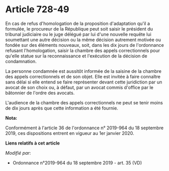 # Article 728-49

En cas de refus d'homologation de la proposition d'adaptation qu'il a formulée, le procureur de la République peut soit
saisir le président du   tribunal judiciaire ou le juge délégué par lui d'une nouvelle requête lui soumettant une autre
décision ou la même décision autrement motivée ou fondée sur des éléments nouveaux, soit, dans les dix jours de l'ordonnance
refusant l'homologation, saisir la chambre des appels correctionnels pour qu'elle statue sur la reconnaissance et l'exécution
de la décision de condamnation. 

La personne condamnée est aussitôt informée de la saisine de la chambre des appels correctionnels et de son objet. Elle est
invitée à faire connaître sans délai si elle entend se faire représenter devant cette juridiction par un avocat de son choix
ou, à défaut, par un avocat commis d'office par le bâtonnier de l'ordre des avocats. 

L'audience de la chambre des appels correctionnels ne peut se tenir moins de dix jours après que cette information a été
fournie.

**Nota:**

Conformément à l'article 36 de l'ordonnance n° 2019-964 du 18 septembre 2019, ces dispositions entrent en vigueur au 1er
janvier 2020.

**Liens relatifs à cet article**

_Modifié par_:

  - Ordonnance n°2019-964 du 18 septembre 2019 - art. 35 (VD)
